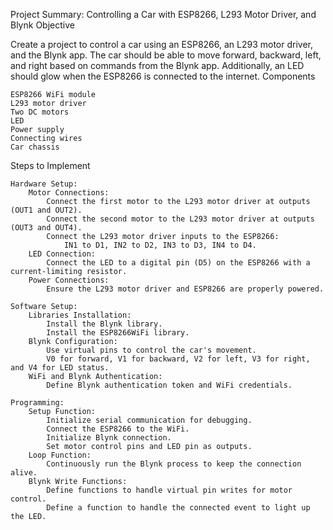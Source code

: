 Project Summary: Controlling a Car with ESP8266, L293 Motor Driver, and Blynk
Objective

Create a project to control a car using an ESP8266, an L293 motor driver, and the Blynk app. The car should be able to move forward, backward, left, and right based on commands from the Blynk app. Additionally, an LED should glow when the ESP8266 is connected to the internet.
Components

    ESP8266 WiFi module
    L293 motor driver
    Two DC motors
    LED
    Power supply
    Connecting wires
    Car chassis

Steps to Implement

    Hardware Setup:
        Motor Connections:
            Connect the first motor to the L293 motor driver at outputs (OUT1 and OUT2).
            Connect the second motor to the L293 motor driver at outputs (OUT3 and OUT4).
            Connect the L293 motor driver inputs to the ESP8266:
                IN1 to D1, IN2 to D2, IN3 to D3, IN4 to D4.
        LED Connection:
            Connect the LED to a digital pin (D5) on the ESP8266 with a current-limiting resistor.
        Power Connections:
            Ensure the L293 motor driver and ESP8266 are properly powered.

    Software Setup:
        Libraries Installation:
            Install the Blynk library.
            Install the ESP8266WiFi library.
        Blynk Configuration:
            Use virtual pins to control the car's movement.
            V0 for forward, V1 for backward, V2 for left, V3 for right, and V4 for LED status.
        WiFi and Blynk Authentication:
            Define Blynk authentication token and WiFi credentials.

    Programming:
        Setup Function:
            Initialize serial communication for debugging.
            Connect the ESP8266 to the WiFi.
            Initialize Blynk connection.
            Set motor control pins and LED pin as outputs.
        Loop Function:
            Continuously run the Blynk process to keep the connection alive.
        Blynk Write Functions:
            Define functions to handle virtual pin writes for motor control.
            Define a function to handle the connected event to light up the LED.

